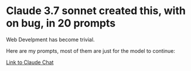 # Claude 3.7 sonnet created this, with on bug, in 20 prompts

Web Develpment has become trivial.

Here are my prompts, most of them are just for the model to continue:

[Link to Claude Chat](https://claude.ai/share/6b759b14-ac50-403c-8353-89814a263449)
